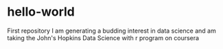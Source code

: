 # hello-world
First repository
I am generating a budding interest in data science and am taking the John's Hopkins Data Science with r program on coursera
